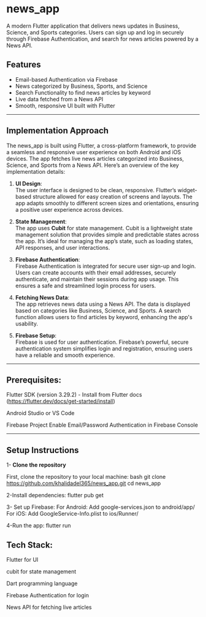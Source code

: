 # news_app

A modern Flutter application that delivers  news updates in Business, Science, and Sports categories. Users can sign up and log in securely through Firebase Authentication, and search for news articles powered by a News API.

## Features
- Email-based Authentication via Firebase
- News categorized by Business, Sports, and Science
- Search Functionality to find news articles by keyword
- Live data fetched from a News API
- Smooth, responsive UI built with Flutter

---

## Implementation Approach

The news_app is built using Flutter, a cross-platform framework, to provide a seamless and responsive user experience on both Android and iOS devices. The app fetches live news articles categorized into Business, Science, and Sports from a News API. Here’s an overview of the key implementation details:

1. **UI Design**:  
   The user interface is designed to be clean, responsive. Flutter’s widget-based structure allowed for easy creation of screens and layouts. The app adapts smoothly to different screen sizes and orientations, ensuring a positive user experience across devices.

2. **State Management**:  
   The app uses **Cubit** for state management. Cubit is a lightweight state management solution that provides simple and predictable states across the app. It’s ideal for managing the app’s state, such as loading states, API responses, and user interactions.

3. **Firebase Authentication**:  
   Firebase Authentication is integrated for secure user sign-up and login. Users can create accounts with their email addresses, securely authenticate, and maintain their sessions during app usage. This ensures a safe and streamlined login process for users.

4. **Fetching News Data**:  
   The app retrieves news data using a News API. The data is displayed based on categories like Business, Science, and Sports. A search function allows users to find articles by keyword, enhancing the app's usability.

5. **Firebase Setup**:  
   Firebase is used for user authentication. Firebase’s powerful, secure authentication system simplifies login and registration, ensuring users have a reliable and smooth experience.
   
---

## Prerequisites:
Flutter SDK (version 3.29.2) - Install from Flutter docs (https://flutter.dev/docs/get-started/install)

Android Studio or VS Code

Firebase Project Enable Email/Password Authentication in Firebase Console

---

## Setup Instructions

1- **Clone the repository**

 First, clone the repository to your local machine:
 bash
 git clone https://github.com/khalidadel365/news_app.git
 cd news_app

2-Install dependencies:
flutter pub get

3- Set up Firebase:
For Android: Add google-services.json to android/app/
For iOS: Add GoogleService-Info.plist to ios/Runner/

4-Run the app:
flutter run

## Tech Stack:

Flutter for UI

cubit for state management

Dart programming language

Firebase Authentication for login

News API for fetching live articles

